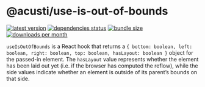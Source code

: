 # @acusti/use-is-out-of-bounds

[![latest version](https://img.shields.io/npm/v/@acusti/use-is-out-of-bounds?style=for-the-badge)](https://www.npmjs.com/package/@acusti/use-is-out-of-bounds)
[![dependencies status](https://img.shields.io/librariesio/release/npm/@acusti/use-is-out-of-bounds?style=for-the-badge)](https://libraries.io/npm/@acusti%2Fuse-is-out-of-bounds/sourcerank)
[![bundle size](https://img.shields.io/bundlephobia/minzip/@acusti/use-is-out-of-bounds?style=for-the-badge)](https://bundlephobia.com/package/@acusti/use-is-out-of-bounds)
[![downloads per month](https://img.shields.io/npm/dm/@acusti/use-is-out-of-bounds?style=for-the-badge)](https://www.npmjs.com/package/@acusti/use-is-out-of-bounds)

`useIsOutOfBounds` is a React hook that returns a
`{ bottom: boolean, left: boolean, right: boolean, top: boolean, hasLayout: boolean }`
object for the passed-in element. The `hasLayout` value represents whether
the element has been laid out yet (i.e. if the browser has computed the
reflow), while the side values indicate whether an element is outside of
its parent’s bounds on that side.
